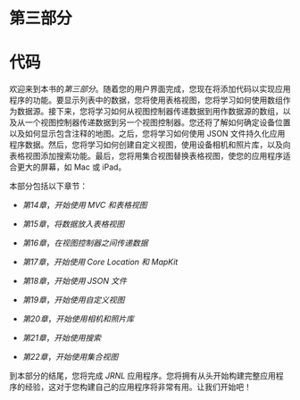 # 第三部分

# 代码

欢迎来到本书的*第三部分*。随着您的用户界面完成，您现在将添加代码以实现应用程序的功能。要显示列表中的数据，您将使用表格视图，您将学习如何使用数组作为数据源。接下来，您将学习如何从视图控制器传递数据到用作数据源的数组，以及从一个视图控制器传递数据到另一个视图控制器。您还将了解如何确定设备位置以及如何显示包含注释的地图。之后，您将学习如何使用 JSON 文件持久化应用程序数据。然后，您将学习如何创建自定义视图，使用设备相机和照片库，以及向表格视图添加搜索功能。最后，您将用集合视图替换表格视图，使您的应用程序适合更大的屏幕，如 Mac 或 iPad。

本部分包括以下章节：

+   *第14章*，*开始使用 MVC 和表格视图*

+   *第15章*，*将数据放入表格视图*

+   *第16章*，*在视图控制器之间传递数据*

+   *第17章*，*开始使用 Core Location 和 MapKit*

+   *第18章*，*开始使用 JSON 文件*

+   *第19章*，*开始使用自定义视图*

+   *第20章*，*开始使用相机和照片库*

+   *第21章*，*开始使用搜索*

+   *第22章*，*开始使用集合视图*

到本部分的结尾，您将完成 *JRNL* 应用程序。您将拥有从头开始构建完整应用程序的经验，这对于您构建自己的应用程序将非常有用。让我们开始吧！
